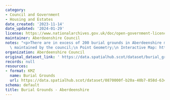 ```yaml
---
category:
- Council and Government
- Housing and Estates
date_created: '2023-11-14'
date_updated: '2024-01-29'
license: https://www.nationalarchives.gov.uk/doc/open-government-licence/version/3/
maintainer: Aberdeenshire Council
notes: "<p>There are in excess of 200 burial grounds in Aberdeenshire managed and\
  \ maintained by the council;\n Point Geometry;\n Interactive Map: https://gis.aberdeenshire.gov.uk/maps/Map.aspx?&amp;MapName=burialgrounds</p>"
organization: Aberdeenshire Council
original_dataset_link: ' https://data.spatialhub.scot/dataset/burial_grounds-as'
records: null
resources:
- format: KMZ
  name: Burial Grounds
  url: https://data.spatialhub.scot/dataset/0870000f-b20a-40b7-858d-6348e3c2c793/resource/c208f120-70d1-4e70-b9ea-6d6c8401bad4/download/burial_grounds.kmz
schema: default
title: Burial Grounds - Aberdeenshire
---
```

